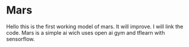 # Mars

Hello this is the first working model of mars.
It will improve.
I will link the code.
Mars is a simple ai wich uses open ai gym and tflearn with sensorflow.
